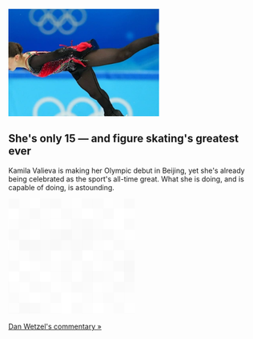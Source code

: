 
![She's only 15 — and figure skating's greatest ever](./20220208115842.png)
## She's only 15 — and figure skating's greatest ever

Kamila Valieva is making her Olympic debut in Beijing, yet she's already being celebrated as the sport's all-time great. What she is doing, and is capable of doing, is astounding.

![pic](../square_bg.png)

[Dan Wetzel's commentary »](https://www.yahoo.com/sports/teenager-figure-skater-kamila-valieva-cementing-title-as-best-ever-at-first-olympics-224433332.html)
